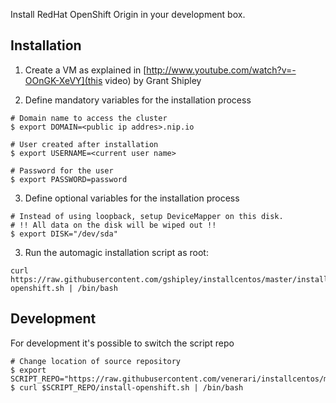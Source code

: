 Install RedHat OpenShift Origin in your development box.

## Installation

1. Create a VM as explained in [http://www.youtube.com/watch?v=-OOnGK-XeVY](this video) by Grant Shipley

2. Define mandatory variables for the installation process

```
# Domain name to access the cluster
$ export DOMAIN=<public ip addres>.nip.io 

# User created after installation
$ export USERNAME=<current user name>

# Password for the user
$ export PASSWORD=password
```

3. Define optional variables for the installation process

```
# Instead of using loopback, setup DeviceMapper on this disk.
# !! All data on the disk will be wiped out !!
$ export DISK="/dev/sda"
```

3. Run the automagic installation script as root:

```
curl https://raw.githubusercontent.com/gshipley/installcentos/master/install-openshift.sh | /bin/bash
```

## Development

For development it's possible to switch the script repo

```
# Change location of source repository
$ export SCRIPT_REPO="https://raw.githubusercontent.com/venerari/installcentos/master"
$ curl $SCRIPT_REPO/install-openshift.sh | /bin/bash
```
